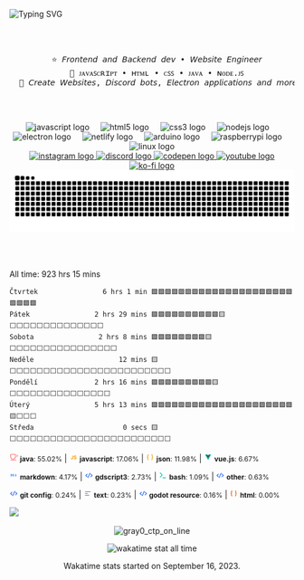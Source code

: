 ![Typing SVG](https://readme-typing-svg.demolab.com/?font=Fira+Code&size=30&duration=10000&pause=1000&color=17D1D1&multiline=true&repeat=false&random=false&width=1000&height=90&lines=Hello%2C+friend.+Hello%2C+friend%3F;I'm+patek%2C+I+like+to+create+magical+projects
)


<br><br>
<pre align="center">
  ⭐ 𝘍𝘳𝘰𝘯𝘵𝘦𝘯𝘥 𝘢𝘯𝘥 𝘉𝘢𝘤𝘬𝘦𝘯𝘥 𝘥𝘦𝘷 • 𝘞𝘦𝘣𝘴𝘪𝘵𝘦 𝘌𝘯𝘨𝘪𝘯𝘦𝘦𝘳
  🌱 ᴊᴀᴠᴀꜱᴄʀɪᴘᴛ • ʜᴛᴍʟ • ᴄꜱꜱ • ᴊᴀᴠᴀ • ɴᴏᴅᴇ.ᴊꜱ
  🍁 𝘊𝘳𝘦𝘢𝘵𝘦 𝘞𝘦𝘣𝘴𝘪𝘵𝘦𝘴, 𝘋𝘪𝘴𝘤𝘰𝘳𝘥 𝘣𝘰𝘵𝘴, 𝘌𝘭𝘦𝘤𝘵𝘳𝘰𝘯 𝘢𝘱𝘱𝘭𝘪𝘤𝘢𝘵𝘪𝘰𝘯𝘴 𝘢𝘯𝘥 𝘮𝘰𝘳𝘦
</pre>
<br><br>


<div align="center">
  <img src="https://skillicons.dev/icons?i=js" height="19" alt="javascript logo"  />
  <img width="12" />
  <img src="https://skillicons.dev/icons?i=html" height="19" alt="html5 logo"  />
  <img width="12" />
  <img src="https://cdn.jsdelivr.net/gh/devicons/devicon/icons/css3/css3-original.svg" height="19" alt="css3 logo"  />
  <img width="12" />
  <img src="https://skillicons.dev/icons?i=nodejs" height="19" alt="nodejs logo"  />
  <img width="12" />
  <img src="https://skillicons.dev/icons?i=electron" height="19" alt="electron logo"  />
  <img width="12" />
  <img src="https://skillicons.dev/icons?i=netlify" height="19" alt="netlify logo"  />
  <img width="12" />
  <img src="https://cdn.jsdelivr.net/gh/devicons/devicon/icons/arduino/arduino-original.svg" height="19" alt="arduino logo"  />
  <img width="12" />
  <img src="https://skillicons.dev/icons?i=raspberrypi" height="19" alt="raspberrypi logo"  />
  <img width="12" />
  <img src="https://cdn.simpleicons.org/linux/FCC624" height="19" alt="linux logo"  />
</div>


<div align="center">
  <a href="https://www.instagram.com/qverlix" target="_blank">
    <img src="https://img.shields.io/static/v1?message=Instagram&logo=instagram&label=&color=000000&logoColor=white&labelColor=&style=for-the-badge" height="25" alt="instagram logo"  />
  </a>
  <a href="https://dsc.gg/qverlix" target="_blank">
    <img src="https://img.shields.io/static/v1?message=Discord&logo=discord&label=&color=000000&logoColor=white&labelColor=&style=for-the-badge" height="25" alt="discord logo"  />
  </a>
  <a href="https://codepen.io/patek_cz/" target="_blank">
    <img src="https://img.shields.io/static/v1?message=Codepen&logo=codepen&label=&color=000000&logoColor=white&labelColor=&style=for-the-badge" height="25" alt="codepen logo"  />
  </a>
  <a href="https://www.youtube.com/@patek_cz" target="_blank">
    <img src="https://img.shields.io/static/v1?message=Youtube&logo=youtube&label=&color=000000&logoColor=white&labelColor=&style=for-the-badge" height="25" alt="youtube logo"  />
  </a>
  <a href="https://ko-fi.com/patek_cz" target="_blank">
    <img src="https://img.shields.io/static/v1?message=Ko-fi&logo=ko-fi&label=&color=000&logoColor=white&labelColor=&style=for-the-badge" height="25" alt="ko-fi logo"  />
  </a>
</div>


<picture>
  <source media="(prefers-color-scheme: dark)" srcset="https://raw.githubusercontent.com/patekcz/patekcz/output/github-contribution-grid-snake-dark.svg">
  <source media="(prefers-color-scheme: light)" srcset="https://raw.githubusercontent.com/patekcz/patekcz/output/github-contribution-grid-snake.svg">
  <img alt="github contribution grid snake animation" src="https://raw.githubusercontent.com/patekcz/patekcz/output/github-contribution-grid-snake.svg">
</picture>


<br></br>
<!-- WAKATIME-START -->
All time: 923 hrs 15 mins

```
Čtvrtek                6 hrs 1 min 🟩🟩🟩🟩🟩🟩🟩🟩🟩🟩🟩🟩🟩🟩🟩🟩🟩🟩🟩🟩🟩🟩🟩🟩🟩
Pátek                2 hrs 29 mins 🟩🟩🟩🟩🟩🟩🟩🟩🟩🟩🟨⬜⬜⬜⬜⬜⬜⬜⬜⬜⬜⬜⬜⬜⬜
Sobota                2 hrs 8 mins 🟩🟩🟩🟩🟩🟩🟩🟩🟨⬜⬜⬜⬜⬜⬜⬜⬜⬜⬜⬜⬜⬜⬜⬜⬜
Neděle                     12 mins 🟨⬜⬜⬜⬜⬜⬜⬜⬜⬜⬜⬜⬜⬜⬜⬜⬜⬜⬜⬜⬜⬜⬜⬜⬜
Pondělí              2 hrs 16 mins 🟩🟩🟩🟩🟩🟩🟩🟩🟩🟨⬜⬜⬜⬜⬜⬜⬜⬜⬜⬜⬜⬜⬜⬜⬜
Úterý                5 hrs 13 mins 🟩🟩🟩🟩🟩🟩🟩🟩🟩🟩🟩🟩🟩🟩🟩🟩🟩🟩🟩🟩🟩🟨⬜⬜⬜
Středa                      0 secs 🟨⬜⬜⬜⬜⬜⬜⬜⬜⬜⬜⬜⬜⬜⬜⬜⬜⬜⬜⬜⬜⬜⬜⬜⬜
```

<span style="font-size: 12px;"> <img src="https://github.com/patekcz/patekcz/raw/main/icon-language/java.png" height="15" alt="java logo" /> **java**: 55.02%</span> | <span style="font-size: 12px;"> <img src="https://github.com/patekcz/patekcz/raw/main/icon-language/js.png" height="15" alt="javascript logo" /> **javascript**: 17.06%</span> | <span style="font-size: 12px;"> <img src="https://github.com/patekcz/patekcz/raw/main/icon-language/brackets-yellow.png" height="15" alt="json logo" /> **json**: 11.98%</span> | <span style="font-size: 12px;"> <img src="https://github.com/patekcz/patekcz/raw/main/icon-language/vue.png" height="15" alt="vue.js logo" /> **vue.js**: 6.67%</span>

<span style="font-size: 12px;"> <img src="https://github.com/patekcz/patekcz/raw/main/icon-language/markdown.png" height="15" alt="markdown logo" /> **markdown**: 4.17%</span> | <span style="font-size: 12px;"> <img src="https://github.com/patekcz/patekcz/raw/main/icon-language/code-blue.png" height="15" alt="gdscript3 logo" /> **gdscript3**: 2.73%</span> | <span style="font-size: 12px;"> <img src="https://github.com/patekcz/patekcz/raw/main/icon-language/shell.png" height="15" alt="bash logo" /> **bash**: 1.09%</span> | <span style="font-size: 12px;"> <img src="https://github.com/patekcz/patekcz/raw/main/icon-language/code-blue.png" height="15" alt="other logo" /> **other**: 0.63%</span>

<span style="font-size: 12px;"> <img src="https://github.com/patekcz/patekcz/raw/main/icon-language/code-blue.png" height="15" alt="git config logo" /> **git config**: 0.24%</span> | <span style="font-size: 12px;"> <img src="https://github.com/patekcz/patekcz/raw/main/icon-language/text.png" height="15" alt="text logo" /> **text**: 0.23%</span> | <span style="font-size: 12px;"> <img src="https://github.com/patekcz/patekcz/raw/main/icon-language/code-blue.png" height="15" alt="godot resource logo" /> **godot resource**: 0.16%</span> | <span style="font-size: 12px;"> <img src="https://github.com/patekcz/patekcz/raw/main/icon-language/brackets-orange.png" height="15" alt="html logo" /> **html**: 0.00%</span>
<!-- WAKATIME-END -->


[![](https://visitcount.itsvg.in/api?id=patekcz&icon=7&color=12)](https://visitcount.itsvg.in)




<div align="center">
  
![gray0_ctp_on_line](https://github.com/user-attachments/assets/bc5b47a3-8f14-48d8-8674-05f03a761166)

<img alt="wakatime stat all time" src="https://wakatime.com/share/@patek_cz/11b94986-c9de-4dc1-ac75-f9ff3d5078d5.svg">

Wakatime stats started on September 16, 2023.
</div>
